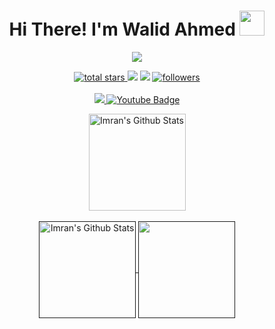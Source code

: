 
<h1 align="center">  Hi There!  I'm Walid Ahmed <img src="https://media.giphy.com/media/hvRJCLFzcasrR4ia7z/giphy.gif" width="40px"/>  </h1>

<div align='center'>
   <img src='https://readme-typing-svg.herokuapp.com?font=ubuntu&color=54BAD7&center=true&lines=Android+Application+Developer;Open+Source+Contributor;In+Love+With+Kotlin'/>
</div>
<!-- <div id="badges">
   <a href="https://www.linkedin.com/in/muhammadimran021/">
     <img src="https://img.shields.io/badge/LinkedIn-blue?style=for-the-badge&logo=linkedin&logoColor=white" alt="LinkedIn Badge"/>
   </a>
               
    <a href="https://www.facebook.com/muhammadimran021">
     <img src="https://img.shields.io/badge/Facebook-blue?style=for-the-badge&logo=facebook&logoColor=white" alt="Youtube Badge"/>
   </a>
   <a href="https://twitter.com/Muhamma71852273">
     <img src="https://img.shields.io/badge/Twitter-blue?style=for-the-badge&logo=twitter&logoColor=white" alt="Twitter Badge"/>
   </a>
   </div> -->
<p align='center'>
   <a href='https://github.com/walidahmed90?tab=repositories&sort=stargazers'>
   <img alt='total stars' title='Total stars on GitHub' src='https://custom-icon-badges.herokuapp.com/badge/dynamic/json?logo=star&color=55960c&labelColor=488207&label=Stars&style=for-the-badge&query=%24.stars&url=https://api.github-star-counter.workers.dev/user/walidahmed90'/>
   </a> 
  
   <img src='https://vbr.wocr.tk/badge?page_id=walidahmed90&style=for-the-badge&logo=Github&color=16a085'>  
   <img src="https://komarev.com/ghpvc/?username=walidahmed90&style=for-the-badge&logo=Github&color=16a085" />
   <a href='https://github.com/walidahmed90?tab=followers'>
   <img alt='followers' title='Follow Me on GitHub' src='https://custom-icon-badges.herokuapp.com/github/followers/muratozturk5?color=236ad3&labelColor=1155ba&style=for-the-badge&logo=person-add&label=Follow&logoColor=white'/>
   </a>
   <br>
   <br>
   <a href='https://www.linkedin.com/in/walid-ahmed-470b24199/' target='_blank'>
   <img src='https://img.shields.io/badge/linkedin%20-%230077B5.svg?&style=for-the-badge&logo=linkedin&logoColor=white'/>
   </a>  
<!--    <a href="https://twitter.com/Muhamma71852273">
     <img src="https://img.shields.io/badge/Twitter-blue?style=for-the-badge&logo=twitter&logoColor=white" alt="Twitter Badge"/>
   </a> -->
   <a href="https://www.facebook.com/walidahmed9o">
     <img src="https://img.shields.io/badge/Facebook-blue?style=for-the-badge&logo=facebook&logoColor=white" alt="Youtube Badge"/>
   </a>
<!--    <a href='https://www.instagram.com/imrankhan021/' target='_blank'>
   <img src="https://img.shields.io/badge/instagram-%23E4405F.svg?&style=for-the-badge&logo=instagram&logoColor=white" />        
   </a> -->

</p>

<p align="center">
   <img height="155em" alt="Imran's Github Stats" align="center" src="https://streak-stats.demolab.com?user=walidahmed90&theme=react&mode=weekly&background=0D1117" />
   </br>
   </br>
   <a href="">
   <img height="155em" alt="Imran's Github Stats" align="center" src="https://github-readme-stats.vercel.app/api?username=walidahmed90&show_icons=true&count_private=true&theme=react&bg_color=0D1117" />    
   <img height="155em" align="center" src="https://github-readme-stats.vercel.app/api/top-langs/?username=walidahmed90&langs_count=8&count_private=true&layout=compact&theme=react&bg_color=0D1117&&hide=html,css,javascript" />
   </a>
</p>

<!-- <div align='center'>
   <a href="https://stardev.io/developers/muhammadimran021"><img alt="Check out muhammadimran021's profile on stardev.io" src="https://stardev.io/developers/muhammadimran021/badge/languages/global.svg" /></a>
</div> -->

<!---
   muhammadimran021/muhammadimran021 is a ✨ special ✨ repository because its `README.md` (this file) appears on your GitHub profile.
   You can click the Preview link to take a look at your changes.
   --->
